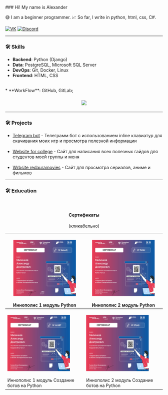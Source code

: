 ﻿﻿### Hi! My name is Alexander

😅 I am a beginner programmer. 📈 So far, I write in python, html, css, C#.

[![VK](https://img.shields.io/badge/-VK-0077FF?style=for-the-badge&logo=VK&logoColor=FFFFFF)](https://vk.com/komorilfg)
[![Discord](https://img.shields.io/badge/-Discord-5761F6?style=for-the-badge&logo=Discord&logoColor=FFFFFF)](https://discordapp.com/users/996144843287957514/)

---
<h3>🛠️ Skills</h3>

* **Backend**: Python (Django)
* **Data**: PostgreSQL, Microsoft SQL Server
* **DevOps**: Git, Docker, Linux
* **Frontend**: HTML, CSS
<br>
* **WorkFlow**: GitHub, GitLab;

<h3 align="center"><img src="https://github-readme-stats.vercel.app/api/top-langs/?username=Komorif&langs_count=6&layout=compact&theme=dark"></h3>


---

<h3>🛠️ Projects</h3>

- [Telegram bot](https://github.com/Komorif/Telegram_bot_pythonanywhere) - Телеграмм бот с использованием inline клавиатур
для скачивания моих игр и просмотра полезной информации
<br><br>
- [Website for college](https://github.com/Komorif/college_blog) - Сайт для написания всех полезных гайдов для студентов моей группы и меня 
<br><br>
- [Wrbsite redauramovies](https://github.com/Komorif/f) - Сайт для просмотра сериалов, аниме и фильмов

---

<h3>🛠️ Education</h3>
<br>

<h4 align="center">Сертификаты</h3>
<p align="center">(кликабельно)</p>

| <br>[<img src="assets/Python_module_part_1.jpg" height="180px" width="200px">](https://downloader.disk.yandex.ru/preview/9f4eaf82cc8e8bc08bc9830c67bcb0c7196eaa3ad406979fbc4809a1f25274cc/6864057c/O8RJc04RuhPi0xW8PR43g09pFmT72KjmPpNLM9juXQeQ3L9ldtkPthKu2UGmGKpx2Jf_UtfCcqP-AuJPZYb9iA%3D%3D?uid=0&filename=Python_module_part_1.jpg&disposition=inline&hash=&limit=0&content_type=image%2Fjpeg&owner_uid=0&tknv=v3&size=2048x2048)<br><br>Иннополис 1 модуль Python                     | <br>[<img src="assets/Python_module_part_2.jpg" height="180px" width="200px">](https://downloader.disk.yandex.ru/preview/59f3867b99fdfed0960d61361682dc67ff34b13ac7f3e57e88b1188cc1cdca9b/686405a5/SHCWevO1KHOhj9CL_atrwE9pFmT72KjmPpNLM9juXQf6acm93W5WWHTjiouoiaiu8w6rZw8G5P0n3WOhcIR3dw%3D%3D?uid=0&filename=Python_module_part_2.jpg&disposition=inline&hash=&limit=0&content_type=image%2Fjpeg&owner_uid=0&tknv=v3&size=2048x2048)<br><br>Иннополис 2 модуль Python                    |
| ------------------------------------------------------------------------------------------------------------------------------------------------------------------------------------------------------------------------------------------------------------------------------------------------------------------------------------------------------------------------------------------------------------------------------------------------------------------------------------------- | ------------------------------------------------------------------------------------------------------------------------------------------------------------------------------------------------------------------------------------------------------------------------------------------------------------------------------------------------------------------------------------------------------------------------------------------------------------------------------------------ |
| <br>[<img src="assets/creating_a_bot_part_1.jpg" height="180px" width="200px">](https://downloader.disk.yandex.ru/preview/07f4ffa18886423ec5dc7be4c908bc10a17285285aa1a50b4e034ab4f1d9fac0/686405d9/kARbwjNK19gdiynn94ZPQ4WoHqPuvDrEQ1uhIUTUGnHSUZbN33pSGdRLO1RsuRWhSMnBxs0OdO8AAtrymxktsA%3D%3D?uid=0&filename=creating_a_bot_part_1.jpg&disposition=inline&hash=&limit=0&content_type=image%2Fjpeg&owner_uid=0&tknv=v3&size=2048x2048)<br><br>Иннополис 1 модуль Создание ботов на Python | <br>[<img src="assets/creating_a_bot_part_2.jpg" height="180px" width="200px">](https://downloader.disk.yandex.ru/preview/b1518267a6eff17896986d359e5a366658a49f28944a858095341814d5d6c80f/686405f8/SHCWevO1KHOhj9CL_atrwE9pFmT72KjmPpNLM9juXQf6acm93W5WWHTjiouoiaiu8w6rZw8G5P0n3WOhcIR3dw%3D%3D?uid=0&filename=Python_module_part_2.jpg&disposition=inline&hash=&limit=0&content_type=image%2Fjpeg&owner_uid=0&tknv=v3&size=2048x2048)<br><br>Иннополис 2 модуль Создание ботов на Python |
